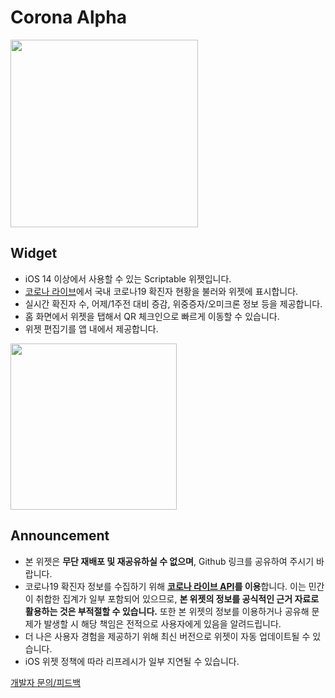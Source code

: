 # Corona Alpha
<div>
<img width="300" src="https://user-images.githubusercontent.com/63099769/147398742-b8f68143-7340-4ba1-9085-d38fe2b52365.PNG">
</div>

## Widget
- iOS 14 이상에서 사용할 수 있는 Scriptable 위젯입니다.
- [코로나 라이브](https://corona-live.com/)에서 국내 코로나19 확진자 현황을 불러와 위젯에 표시합니다.
- 실시간 확진자 수, 어제/1주전 대비 증감, 위중증자/오미크론 정보 등을 제공합니다.
- 홈 화면에서 위젯을 탭해서 QR 체크인으로 빠르게 이동할 수 있습니다.
- 위젯 편집기를 앱 내에서 제공합니다.
<div>
<img width="266" src="https://user-images.githubusercontent.com/63099769/147398816-b0659db7-1b57-49ec-ab9f-e0deaf0f5967.jpg">
</div>

## Announcement
- 본 위젯은 **무단 재배포 및 재공유하실 수 없으며**, Github 링크를 공유하여 주시기 바랍니다.
- 코로나19 확진자 정보를 수집하기 위해 **[코로나 라이브 API](https://corona-live.com/)를 이용**합니다. 이는 민간이 취합한 집계가 일부 포함되어 있으므로, **본 위젯의 정보를 공식적인 근거 자료로 활용하는 것은 부적절할 수 있습니다.** 또한 본 위젯의 정보를 이용하거나 공유해 문제가 발생할 시 해당 책임은 전적으로 사용자에게 있음을 알려드립니다.
- 더 나은 사용자 경험을 제공하기 위해 최신 버전으로 위젯이 자동 업데이트될 수 있습니다.
- iOS 위젯 정책에 따라 리프레시가 일부 지연될 수 있습니다.

[개발자 문의/피드백](https://discord.gg/BCP2S7BdaC)
